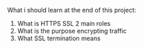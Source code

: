 What i should learn at the end of this project:

1. What is HTTPS SSL 2 main roles
2. What is the purpose encrypting traffic
3. What SSL termination means
